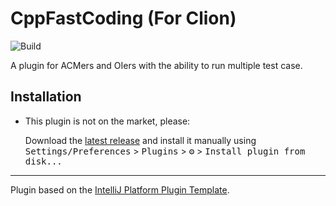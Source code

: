 # CppFastCoding (For Clion)

![Build](https://github.com/virtualGraviton/CppFastCoding/workflows/Build/badge.svg)

<!-- Plugin description -->
A plugin for ACMers and OIers with the ability to run multiple test case.
<!-- Plugin description end -->


## Installation

- This plugin is not on the market, please:

  Download the [latest release](https://github.com/virtualGraviton/CppFastCoding/releases/latest) and install it
  manually using
  <kbd>Settings/Preferences</kbd> > <kbd>Plugins</kbd> > <kbd>⚙️</kbd> > <kbd>Install plugin from disk...</kbd>

---
Plugin based on the [IntelliJ Platform Plugin Template][template].

[template]: https://github.com/JetBrains/intellij-platform-plugin-template
[docs:plugin-description]: https://plugins.jetbrains.com/docs/intellij/plugin-user-experience.html#plugin-description-and-presentation
